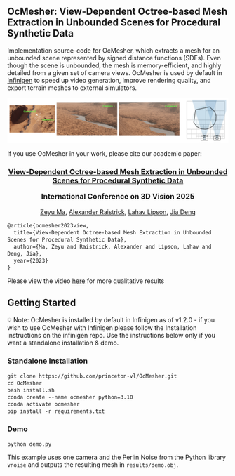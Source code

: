 ## OcMesher: View-Dependent Octree-based Mesh Extraction in Unbounded Scenes for Procedural Synthetic Data

Implementation source-code for <it>OcMesher</it>, which extracts a mesh for an unbounded scene represented by signed distance functions (SDFs). Even though the scene is unbounded, the mesh is memory-efficient, and highly detailed from a given set of camera views. OcMesher is used by default in [Infinigen](https://github.com/princeton-vl/infinigen) to speed up video generation, improve rendering quality, and export terrain meshes to external simulators.

<img src=".github/OcMesher.png" width='1000'>

If you use OcMesher in your work, please cite our academic paper:

<h3 align="center">
    <a href="https://arxiv.org/abs/2312.08364">
        View-Dependent Octree-based Mesh Extraction in Unbounded Scenes for Procedural Synthetic Data
    </a>
    <p align="center">
        International Conference on 3D Vision 2025
    </p>
</h3>
<p align="center">
    <a href="https://mazeyu.github.io/">Zeyu Ma</a>, 
    <a href="http://araistrick.com/">Alexander Raistrick</a>, 
    <a href="https://www.lahavlipson.com/">Lahav Lipson</a>, 
    <a href="http://www.cs.princeton.edu/~jiadeng">Jia Deng</a><br>
</p>

```
@article{ocmesher2023view,
  title={View-Dependent Octree-based Mesh Extraction in Unbounded Scenes for Procedural Synthetic Data},
  author={Ma, Zeyu and Raistrick, Alexander and Lipson, Lahav and Deng, Jia},
  year={2023}
}
```

Please view the video [here](https://youtu.be/YA1c5L0Ncuw) for more qualitative results

## Getting Started

:bulb: Note: OcMesher is installed by default in Infinigen as of v1.2.0 - if you wish to use OcMesher with Infinigen please follow the Installation instructions on the infinigen repo. Use the instructions below only if you want a standalone installation & demo. 

### Standalone Installation

```
git clone https://github.com/princeton-vl/OcMesher.git
cd OcMesher
bash install.sh
conda create --name ocmesher python=3.10
conda activate ocmesher
pip install -r requirements.txt
```


### Demo

```
python demo.py
```

This example uses one camera and the Perlin Noise from the Python library `vnoise` and outputs the resulting mesh in `results/demo.obj`.
